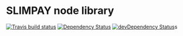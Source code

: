 # SLIMPAY node library

[![Travis build status](http://img.shields.io/travis/fjulia/slipaylib.svg?style=flat)](https://travis-ci.org/fjulia/slipaylib)
[![Dependency Status](https://david-dm.org/fjulia/slipaylib.svg)](https://david-dm.org/fjulia/slipaylib)
[![devDependency Status](https://david-dm.org/fjulia/slipaylib/dev-status.svg)](https://david-dm.org/fjulia/slipaylib#info=devDependencies)s